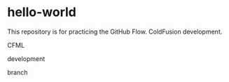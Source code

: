 # hello-world
This repository is for practicing the GitHub Flow.
ColdFusion development.

CFML

development

branch
